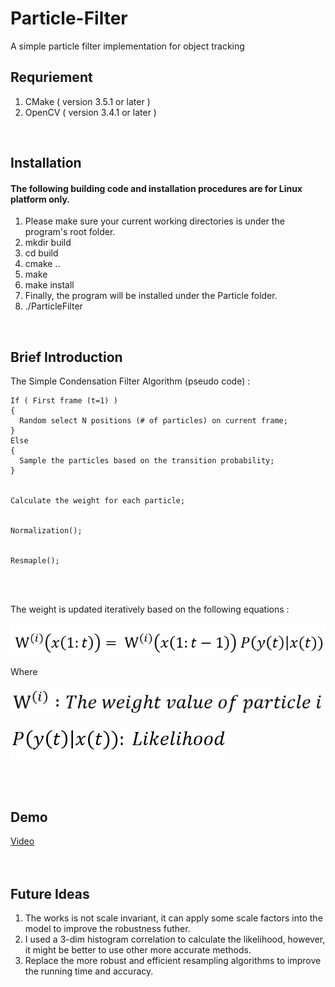# Particle-Filter
A simple particle filter implementation for object tracking
<br />   
  
## Requriement
1. CMake ( version 3.5.1 or later )  
2. OpenCV ( version 3.4.1 or later ) 
<br /> 

## Installation
#### The following building code and installation procedures are for Linux platform only.  
1. Please make sure your current working directories is under the program's root folder.
2. mkdir build
3. cd build
4. cmake ..
5. make
6. make install
7. Finally, the program will be installed under the Particle folder.
8. ./ParticleFilter
<br /> 

## Brief Introduction
The Simple Condensation Filter Algorithm (pseudo code) :  

```
If ( First frame (t=1) ) 
{
  Random select N positions (# of particles) on current frame;
}
Else
{
  Sample the particles based on the transition probability;
}


Calculate the weight for each particle;


Normalization();


Resmaple();
```
<br /> 
<br /> 

The weight is updated iteratively based on the following equations :
<br /> 
<br /> 
![1](https://github.com/HsucheChiang/Particle-Filter/raw/master/images/1.JPG)
<br /> 
<br /> 
Where
<br /> 
<br /> 
![2](https://github.com/HsucheChiang/Particle-Filter/raw/master/images/2.JPG)
<br /> 
<br /> 
![3](https://github.com/HsucheChiang/Particle-Filter/raw/master/images/3.JPG)
<br /> 
<br /> 
<br /> 
<br /> 
## Demo
[Video](https://github.com/HsucheChiang/Particle-Filter/blob/master/ParticleTest.avi)  
<br /> 
<br /> 

##  Future Ideas
1. The works is not scale invariant, it can apply some scale factors into the model to improve the robustness futher.  
2. I used a 3-dim histogram correlation to calculate the likelihood, however, it might be better to use other more accurate methods.
3. Replace the more robust and efficient resampling algorithms to improve the running time and accuracy.
